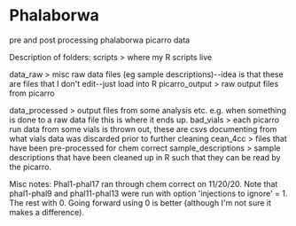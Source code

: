 # Phalaborwa
pre and post processing phalaborwa picarro data

Description of folders:
scripts >
  where my R scripts live
  
data_raw >
  misc raw data files (eg sample descriptions)--idea is that these 
  are files that I don't edit--just load into R
  picarro_output >
    raw output files from picarro
    
data_processed >
  output files from some analysis etc.
  e.g. when something is done to a raw data file this is where it ends
  up.
  bad_vials >
    each picarro run data from some vials is thrown out,
    these are csvs documenting from what vials data was discarded prior
    to further cleaning
  cean_4cc >
    files that have been pre-processed for chem correct
  sample_descriptions >
    sample descriptions that have been cleaned up in R such that they can be
    read by the picarro. 

Misc notes:
 Phal1-phal17 ran through chem correct on 11/20/20. Note that phal1-phal9 
 and phal11-phal13 were run with option 'injections to ignore' = 1. The rest with 0. Going forward using 0 is better (although I'm not sure it makes a difference). 
